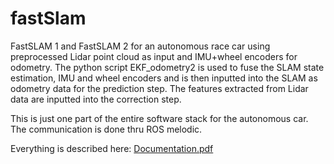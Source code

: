 # fastSlam
FastSLAM 1 and FastSLAM 2 for an autonomous race car using preprocessed Lidar point cloud as input and IMU+wheel encoders for odometry. The python script EKF_odometry2 is used to fuse the SLAM state estimation, IMU and wheel encoders and is then inputted into the SLAM as odometry data for the prediction step. The features extracted from Lidar data are inputted into the correction step.

This is just one part of the entire software stack for the autonomous car. The communication is done thru ROS melodic.

Everything is described here:
[Documentation.pdf](https://github.com/Siberian-Cyborg/fastSlam/files/8027131/Documentation.pdf)
